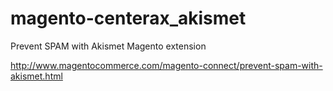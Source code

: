 magento-centerax_akismet
========================

Prevent SPAM with Akismet Magento extension

http://www.magentocommerce.com/magento-connect/prevent-spam-with-akismet.html
